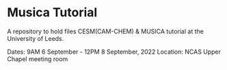 # Musica Tutorial
A repository to hold files CESM(CAM-CHEM) & MUSICA tutorial at the University of Leeds.

Dates: 9AM 6 September - 12PM 8 September, 2022
Location: NCAS Upper Chapel meeting room 
